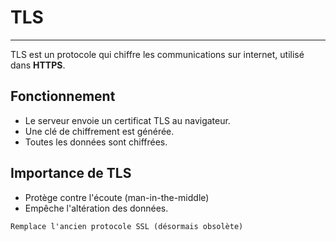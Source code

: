 # TLS

---

TLS est un protocole qui chiffre les communications sur internet, utilisé dans **HTTPS**.

## Fonctionnement

- Le serveur envoie un certificat TLS au navigateur.
- Une clé de chiffrement est générée.
- Toutes les données sont chiffrées.

## Importance de TLS

- Protège contre l'écoute (man-in-the-middle)
- Empêche l'altération des données.

`Remplace l'ancien protocole SSL (désormais obsolète)`
